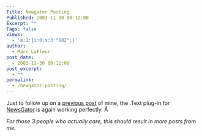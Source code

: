 ```yaml
---
Title: Newgator Posting
Published: 2003-11-30 00:12:00
Excerpt: ""
Tags: false
views:
  - 'a:1:{i:0;s:3:"182";}'
author:
  - Marc LaFleur
post_date:
  - 2003-11-30 00:12:00
post_excerpt:
  - ""
permalink:
  - /newgator-posting/
---
```

<div class="Section1"> <p>Just to follow up on a <a href="http://weblogs.asp.net/mlafleur/posts/31381.aspx" target="_blank">previous post</a> of mine, the .Text plug-in for <a href="http://www.newsgator.com/" target="_blank">NewsGator</a> is again working perfectly. Â </p> <p><i><span style='; font-style:italic'>For those 3 people who actually care, this should result in more posts from me.</span></i></p></div>